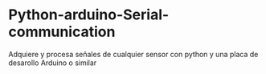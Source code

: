 # Python-arduino-Serial-communication
Adquiere y procesa señales de cualquier sensor con python y una placa de desarollo Arduino o similar
